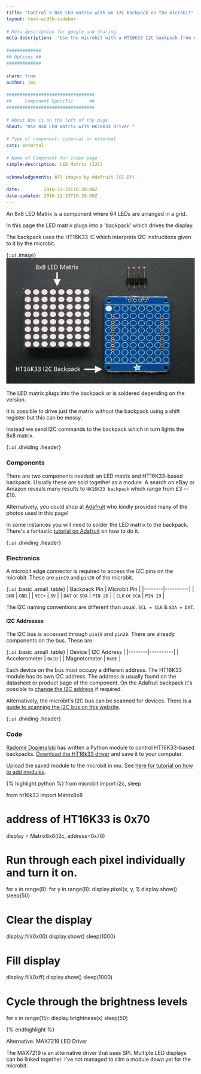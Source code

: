 ```yaml
---
title: "Control a 8x8 LED matrix with an I2C backpack on the microbit"
layout: text-width-sidebar

# Meta description for google and sharing
meta-description:  "Use the microbit with a HT16K33 I2C backpack from Adafruit to control a 8x8 LED matrix display."

#############
## Options ##
#############

share: true
author: jez

#################################
##     Component Specific      ##
#################################

# About Box is on the left of the page
about: "Use 8x8 LED matrix with HK16K33 driver "

# Type of component: internal or external
cats: external

# Name of Component for index page
simple-description: LED Matrix (I2C)

acknowledgements: All images by Adafruit (CC-BY).

date:         2016-12-23T10:20:00Z
date-updated: 2016-12-23T10:20:00Z
---
```


An 8x8 LED Matrix is a component where 64 LEDs are arranged in a grid.

In this page the LED matrix plugs into a 'backpack' which drives the display.

The backpack uses the HT16K33 IC which interprets I2C instructions given to it by the microbit.

{:.ui .image}
![Image of Adafruit I2C Backbacok](images/8x8-matrix-HT16K33-microbit-messy.jpg)

The LED matrix plugs into the backpack or is soldered depending on the version.

It is possible to drive just the matrix without the backpack using a shift register but this can be messy.

Instead we send I2C commands to the backpack which in turn lights the 8x8 matrix.

{:.ui .dividing .header}
### Components

There are two components needed: an LED matrix and HT16K33-based backpack. Usually these are sold together as a module. A search on eBay or Amazon reveals many results to `HK16K33 backpack` which range from £3 -- £10.

Alternatively, you could shop at [Adafruit](https://www.adafruit.com/product/1052) who kindly provided many of the photos used in this page!

In some instances you will need to solder the LED matrix to the backpack. There's a fantastic [tutorial on Adafruit](https://learn.adafruit.com/adafruit-led-backpack/1-2-8x8-matrix) on how to do it.

{:.ui .dividing .header}
### Electronics

A microbit edge connector is required to access the I2C pins on the microbit. These are `pin19` and `pin20` of the microbit.

{:.ui .basic .small .table}
| Backpack Pin | Microbit Pin |
|--------|----------|
| `GND` | `GND` |
| `VCC+` | `3V` |
| `DAT` or `SDA` | `PIN 20` |
| `CLK` or `SCA`  | `PIN 19` |

The I2C naming conventions are different than usual. `SCL = CLK` & `SDA = DAT`.

#### I2C Addresses

The I2C bus is accessed through `pin19` and `pin20`. There are already components on the bus. These are:

{:.ui .basic .small .table}
| Device | I2C Address |
|--------|----------|
| Accelerometer | `0x1D` |
| Magnetometer | `0x0E` |

Each device on the bus must occupy a different address. The HT16K33 module has its own I2C address. The address is usually found on the datasheet or product page of the component. On the Adafruit backpack it's possible to [change the I2C address](https://learn.adafruit.com/adafruit-led-backpack/changing-i2c-address) if required.

Alternatively, the microbit's I2C bus can be scanned for devices. There is a [guide to scanning the I2C bus on this website](/howto/scan-i2c-bus).

{:.ui .dividing .header}
### Code

[Radomir Dopieralski](https://bitbucket.org/thesheep/) has written a Python module to control HT16K33-based backpacks. [Download the HT16k33 driver](https://bitbucket.org/thesheep/microbit-ht16k33/raw/a5b7961f0b57ba226ab98edc2c5f8d95d8954d00/ht16k33.py) and save it to your computer.

Upload the saved module to the microbit in mu. See [here for tutorial on how to add modules](/howto/add-python-module-microbit-micropython).

{% highlight python %}
from microbit import i2c, sleep

from ht16k33 import Matrix8x8

# address of HT16K33 is 0x70
display = Matrix8x8(i2c, address=0x70)

# Run through each pixel individually and turn it on.
for x in range(8):
	for y in range(8):
		display.pixel(x, y, 1)
		display.show()
		sleep(50)

# Clear the display
display.fill(0x00)
display.show()
sleep(1000)

# Fill display
display.fill(0xff)
display.show()
sleep(1000)

# Cycle through the brightness levels
for x in range(15):
    display.brightness(x)
    sleep(50)

{% endhighlight %}

<div class="ui message">
  <div class="header">
    Alternative: MAX7219 LED Driver
  </div>
  <p>The MAX7219 is an alternative driver that uses SPI. Multiple LED displays can be linked together. I've not managed to slim a module down yet for the microbit. </p>
</div>
